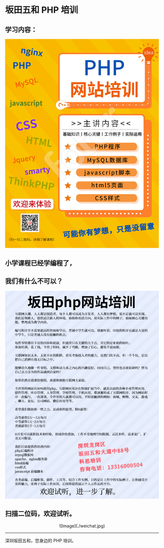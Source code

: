 # 坂田五和 PHP 培训

## 学习内容：

![Image](./php_face.jpg)

## 小学课程已经学编程了，
## 我们有什么不可以？

![Image](./php_back.jpg)

## 扫描二位码，欢迎试听。

<div align=center>![Image](./weichat.jpg)</div>

****

深圳坂田五和，您身边的 PHP 培训。